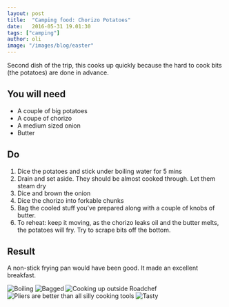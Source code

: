 ```yaml
---
layout: post
title:  "Camping food: Chorizo Potatoes"
date:   2016-05-31 19.01:30
tags: ["camping"]
author: oli
image: "/images/blog/easter"
---
```


Second dish of the trip, this cooks up quickly because the hard to cook bits (the potatoes) are done in advance.

## You will need

* A couple of big potatoes
* A coupe of chorizo
* A medium sized onion
* Butter


## Do

1. Dice the potatoes and stick under boiling water for 5 mins
2. Drain and set aside.  They should be almost cooked through. Let them steam dry
3. Dice and brown the onion
4. Dice the chorizo into forkable chunks
5. Bag the cooled stuff you've prepared along with a couple of knobs of butter.
6. To reheat: keep it moving, as the chorizo leaks oil and the butter melts, the potatoes will fry.  Try to scrape bits off the bottom.


## Result
A non-stick frying pan would have been good.  It made an excellent breakfast.


![Boiling](/images/blog/camping-chorizo-potatoes/camping-chorizo-potatoes-1.jpg)
![Bagged](/images/blog/camping-chorizo-potatoes/camping-chorizo-potatoes-2.jpg)
![Cooking up outside Roadchef](/images/blog/camping-chorizo-potatoes/camping-chorizo-potatoes-3.jpg)
![Pliers are better than all silly cooking tools](/images/blog/camping-chorizo-potatoes/camping-chorizo-potatoes-4.jpg)
![Tasty](/images/blog/camping-chorizo-potatoes/camping-chorizo-potatoes-5.jpg)


